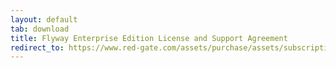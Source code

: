 ```yaml
---
layout: default
tab: download
title: Flyway Enterprise Edition License and Support Agreement
redirect_to: https://www.red-gate.com/assets/purchase/assets/subscription-license.pdf
---
```

